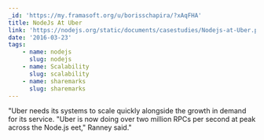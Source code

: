 ```yaml
---
_id: 'https://my.framasoft.org/u/borisschapira/?xAqFHA'
title: NodeJs At Uber
link: 'https://nodejs.org/static/documents/casestudies/Nodejs-at-Uber.pdf'
date: '2016-03-23'
tags:
    - name: nodejs
      slug: nodejs
    - name: Scalability
      slug: scalability
    - name: sharemarks
      slug: sharemarks
---
```


<div class="markdown"><p>&quot;Uber needs its systems to scale quickly alongside the growth in demand for its service. &quot;Uber is now doing over two million RPCs per second at peak across the Node.js  eet,&quot; Ranney said.&quot;
</p></div>
